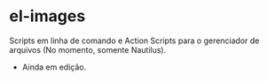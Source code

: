 # el-images

Scripts em linha de comando e Action Scripts para o gerenciador de arquivos (No momento, somente Nautilus).  
- Ainda em edição.  
